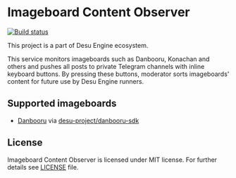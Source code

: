 # Imageboard Content Observer

[![Build status](https://api.travis-ci.org/desu-project/imageboard-content-observer.svg)](https://travis-ci.org/desu-project/imageboard-content-observer)

This project is a part of Desu Engine ecosystem.

This service monitors imageboards such as Danbooru, Konachan and others and pushes all posts to private Telegram channels with inline keyboard buttons. By pressing these buttons, moderator sorts imageboards' content for future use by Desu Engine runners.

## Supported imageboards

* [Danbooru](https://danbooru.donmai.us) via [desu-project/danbooru-sdk](https://github.com/desu-project/danbooru-sdk)

## License

Imageboard Content Observer is licensed under MIT license. For further details see [LICENSE](LICENSE) file.
